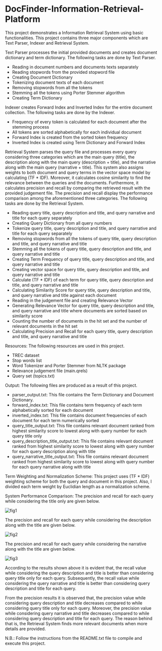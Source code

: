 # DocFinder-Information-Retrieval-Platform
This project demonstrates a Information Retrieval System using basic functionalities. This project contains three major components which are Text Parser, Indexer and Retrieval System.

Text Parser processes the initial provided documents and creates document dictionary and term dictionary. The following tasks are done by Text Parser.
* Reading in document numbers and documents texts separately
* Reading stopwords from the provided stopword file
* Creating Document Dictionary
* Tokenizing document texts of each document
* Removing stopwords from all the tokens
* Stemming all the tokens using Porter Stemmer algorithm
* Creating Term Dictionary

Indexer creates Forward Index and Inverted Index for the entire document collection. The following tasks are done by the Indexer.
* Frequency of every token is calculated for each document after the stemming process
* All tokens are sorted alphabetically for each individual document
* Forward Index is created from the sorted token frequency
* Inverted Index is created using Term Dictionary and Forward Index

Retrieval System parses the query file and processes every query considering three categories which are the main query (title), the description along with the main query (description + title), and the narrative along with the main query (narrative + title). This system also assigns weights to both document and query terms in the vector space model by calculating (TF * IDF). Moreover, it calculates cosine similarity to find the relevance between the queries and the documents. Furthermore, it calculates precision and recall by comparing the retrieved result with the provided judgement file. The precision and recall display the performance comparison among the aforementioned three categories. The following tasks are done by the Retrieval System.
* Reading query title, query description and title, and query narrative and title for each query separately
* Creating Query Dictionary from all query numbers
* Tokenize query title, query description and title, and query narrative and title for each query separately
* Removing stopwords from all the tokens of query title, query description and title, and query narrative and title
* Stemming all the tokens of query title, query description and title, and query narrative and title
* Creating Term Frequency of query title, query description and title, and query narrative and title
* Creating vector space for query title, query description and title, and query narrative and title
* Calculate (TF * IDF) of each term for query title, query description and title, and query narrative and title
* Calculating Similarity Score for query title, query description and title, and query narrative and title against each document
* Reading in the judgement file and creating Relevance Vector
* Generating Relevance Vector for query title, query description and title, and query narrative and title where documents are sorted based on similarity score
* Counting the number of documents in the hit set and the number of relevant documents in the hit set
* Calculating Precision and Recall for each query title, query description and title, and query narrative and title

Resources: The following resources are used in this project.
* TREC dataset
* Stop words list
* Word Tokenizer and Porter Stemmer from NLTK package
* Relevance judgement file (main.qrels)
* Query set (topics.txt)

Output: The following files are produced as a result of this project.
* parser_output.txt: This file contains the Term Dictionary and Document Dictionary.
* forward_index.txt: This file contains term frequency of each term alphabetically sorted for each document
* inverted_index.txt: This file contains document frequencies of each document for each term numerically sorted
* query_title_output.txt: This file contains relevant document ranked from highest similarity score to lowest along with query number for each query title only
* query_description_title_output.txt: This file contains relevant document ranked from highest similarity score to lowest along with query number for each query description along with title
* query_narrative_title_output.txt: This file contains relevant document ranked from highest similarity score to lowest along with query number for each query narrative along with title

Term Weighting and Normalization Scheme: This project uses (TF * IDF) weighting scheme for both the query and document in this project. Also, I divided each term weight by Euclidian length as a normalization scheme.

System Performance Comparison: The precision and recall for each query while considering the title only are given below.

![fig1](https://user-images.githubusercontent.com/3108754/148436667-47796edc-f7d6-43a2-94b9-106e24f11bfb.JPG)

The precision and recall for each query while considering the description along with the title are given below.

![fig2](https://user-images.githubusercontent.com/3108754/148436721-eeb8ab25-3bf0-4882-88a2-9d900e830879.JPG)

The precision and recall for each query while considering the narrative along with the title are given below.

![fig3](https://user-images.githubusercontent.com/3108754/148436780-899087f0-54eb-41d9-b460-eb6185ae9d61.JPG)

According to the results shown above it is evident that, the recall value while considering the query description and title is better than considering query title only for each query. Subsequently, the recall value while considering the query narrative and title is better than considering query description and title for each query.

From the precision results it is observed that, the precision value while considering query description and title decreases compared to while considering query title only for each query. Moreover, the precision value while considering query narrative and title decreases compared to while considering query description and title for each query. The reason behind that is, the Retrieval System finds more relevant documents when more details are provided.

N.B.: Follow the instructions from the README.txt file to compile and execute this project.
